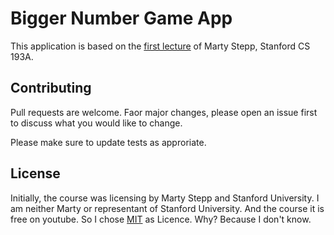 # Bigger Number Game App
This application is based on the [first lecture](https://www.youtube.com/watch?v=7GiyfL6MPg4&feature=youtu.be) of Marty Stepp, Stanford CS 193A.
 


## Contributing
Pull requests are welcome. Faor major changes, please open an issue first to discuss what you would like to change.

Please make sure to update tests as approriate.

## License
Initially, the course was licensing by Marty Stepp and Stanford University.
I am neither Marty or representant of Stanford University. And the course it is free on youtube. So I chose [MIT](https://choosealicense.com/licenses/mit/) as Licence. Why? Because I don't know.
